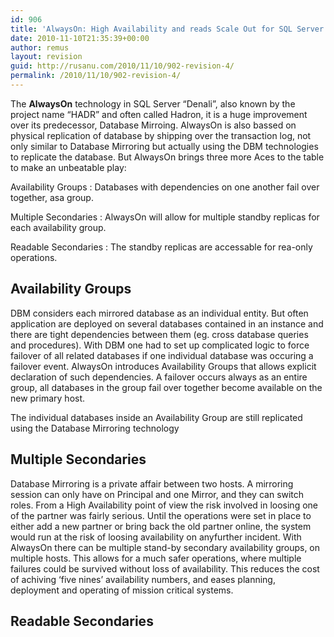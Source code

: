```yaml
---
id: 906
title: 'AlwaysOn: High Availability and reads Scale Out for SQL Server &#8220;Denali&#8221;'
date: 2010-11-10T21:35:39+00:00
author: remus
layout: revision
guid: http://rusanu.com/2010/11/10/902-revision-4/
permalink: /2010/11/10/902-revision-4/
---
```

The **AlwaysOn** technology in SQL Server &#8220;Denali&#8221;, also known by the project name &#8220;HADR&#8221; and often called Hadron, it is a huge improvement over its predecessor, Database Mirroing. AlwaysOn is also bassed on physical replication of database by shipping over the transaction log, not only similar to Database Mirroring but actually using the DBM technologies to replicate the database. But AlwaysOn brings three more Aces to the table to make an unbeatable play:

Availability Groups
:   Databases with dependencies on one another fail over together, asa group.

Multiple Secondaries
:   AlwaysOn will allow for multiple standby replicas for each availability group.

Readable Secondaries
:   The standby replicas are accessable for rea-only operations.

## Availability Groups

DBM considers each mirrored database as an individual entity. But often application are deployed on several databases contained in an instance and there are tight dependencies between them (eg. cross database queries and procedures). With DBM one had to set up complicated logic to force failover of all related databases if one individual database was occuring a failover event. AlwaysOn introduces Availability Groups that allows explicit declaration of such dependencies. A failover occurs always as an entire group, all databases in the group fail over together become available on the new primary host.

The individual databases inside an Availability Group are still replicated using the Database Mirroring technology

## Multiple Secondaries

Database Mirroring is a private affair between two hosts. A mirroring session can only have on Principal and one Mirror, and they can switch roles. From a High Availability point of view the risk involved in loosing one of the partner was fairly serious. Until the operations were set in place to either add a new partner or bring back the old partner online, the system would run at the risk of loosing availability on anyfurther incident. With AlwaysOn there can be multiple stand-by secondary availability groups, on multiple hosts. This allows for a much safer operations, where multiple failures could be survived without loss of availability. This reduces the cost of achiving &#8216;five nines&#8217; availability numbers, and eases planning, deployment and operating of mission critical systems.

## Readable Secondaries</p>